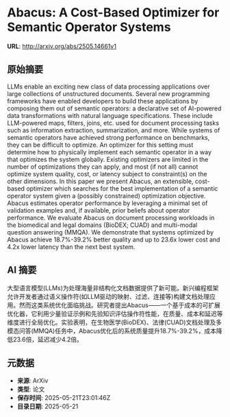 # Abacus: A Cost-Based Optimizer for Semantic Operator Systems

**URL**: http://arxiv.org/abs/2505.14661v1

## 原始摘要

LLMs enable an exciting new class of data processing applications over large
collections of unstructured documents. Several new programming frameworks have
enabled developers to build these applications by composing them out of
semantic operators: a declarative set of AI-powered data transformations with
natural language specifications. These include LLM-powered maps, filters,
joins, etc. used for document processing tasks such as information extraction,
summarization, and more. While systems of semantic operators have achieved
strong performance on benchmarks, they can be difficult to optimize. An
optimizer for this setting must determine how to physically implement each
semantic operator in a way that optimizes the system globally. Existing
optimizers are limited in the number of optimizations they can apply, and most
(if not all) cannot optimize system quality, cost, or latency subject to
constraint(s) on the other dimensions. In this paper we present Abacus, an
extensible, cost-based optimizer which searches for the best implementation of
a semantic operator system given a (possibly constrained) optimization
objective. Abacus estimates operator performance by leveraging a minimal set of
validation examples and, if available, prior beliefs about operator
performance. We evaluate Abacus on document processing workloads in the
biomedical and legal domains (BioDEX; CUAD) and multi-modal question answering
(MMQA). We demonstrate that systems optimized by Abacus achieve 18.7%-39.2%
better quality and up to 23.6x lower cost and 4.2x lower latency than the next
best system.


## AI 摘要

大型语言模型(LLMs)为处理海量非结构化文档数据提供了新可能。新兴编程框架允许开发者通过语义操作符(如LLM驱动的映射、过滤、连接等)构建文档处理应用。然而这类系统优化面临挑战。研究者提出Abacus——一个基于成本的可扩展优化器，它利用少量验证示例和先验知识评估操作符性能，在质量、成本和延迟等维度进行全局优化。实验表明，在生物医学(BioDEX)、法律(CUAD)文档处理及多模态问答(MMQA)任务中，Abacus优化后的系统质量提升18.7%-39.2%，成本降低23.6倍，延迟减少4.2倍。

## 元数据

- **来源**: ArXiv
- **类型**: 论文
- **保存时间**: 2025-05-21T23:01:46Z
- **目录日期**: 2025-05-21
